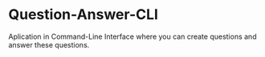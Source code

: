 # Question-Answer-CLI
Aplication in Command-Line Interface where you can create questions and answer these questions.
